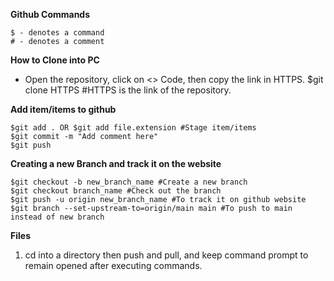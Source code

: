 **Github Commands**

```
$ - denotes a command
# - denotes a comment
```

**How to Clone into PC**
- Open the repository, click on <> Code, then copy the link in HTTPS.
$git clone HTTPS #HTTPS is the link of the repository.

**Add item/items to github**
```
$git add . OR $git add file.extension #Stage item/items 
$git commit -m "Add comment here"
$git push
```

**Creating a new Branch and track it on the website**
```
$git checkout -b new_branch_name #Create a new branch
$git checkout branch_name #Check out the branch
$git push -u origin new_branch_name #To track it on github website
$git branch --set-upstream-to=origin/main main #To push to main instead of new branch
```

**Files**
1. cd into a directory then push and pull, and keep command prompt to remain opened after executing commands.

